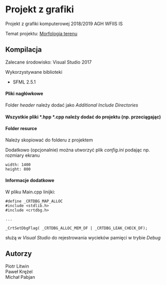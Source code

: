 # Projekt z grafiki

Projekt z grafiki komputerowej 2018/2019 AGH WFIIS IS

Temat projektu: [Morfologia terenu](temat.pdf)

## Kompilacja

Zalecane środowisko: Visual Studio 2017

Wykorzystywane biblioteki
- SFML 2.5.1

#### Pliki nagłówkowe
Folder _header_ należy dodać jako *Additional Include Directories*

#### Wszystkie pliki *.hpp *.cpp należy dodać do projektu (np. przeciągając)

#### Folder resurce
Należy skopiować do folderu z projektem  
  
Dodatkowo (opcjonalnie) można utworzyć plik *config.ini* podając np. rozmiary ekranu
```
width: 1400
height: 800
```
#### Informacje dodatkowe
W pliku Main.cpp linijki:
```
#define _CRTDBG_MAP_ALLOC
#include <stdlib.h>
#include <crtdbg.h>

...

_CrtSetDbgFlag( _CRTDBG_ALLOC_MEM_DF | _CRTDBG_LEAK_CHECK_DF);
```
służą w *Visual Studio* do rejestrowania wycieków pamięci w trybie *Debug*
## Autorzy

Piotr Litwin  
Paweł Krężel  
Michał Pabjan  
